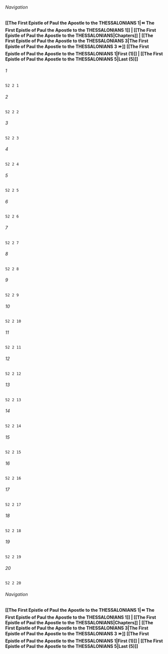 
###### Navigation
**[[The First Epistle of Paul the Apostle to the THESSALONIANS 1|⏪ The First Epistle of Paul the Apostle to the THESSALONIANS 1]] | [[The First Epistle of Paul the Apostle to the THESSALONIANS|Chapters]] | [[The First Epistle of Paul the Apostle to the THESSALONIANS 3|The First Epistle of Paul the Apostle to the THESSALONIANS 3 ⏩]]**
**[[The First Epistle of Paul the Apostle to the THESSALONIANS 1|First (1)]] | [[The First Epistle of Paul the Apostle to the THESSALONIANS 5|Last (5)]]**

###### 1
``` verse
52 2 1 
```
###### 2
``` verse
52 2 2 
```
###### 3
``` verse
52 2 3 
```
###### 4
``` verse
52 2 4 
```
###### 5
``` verse
52 2 5 
```
###### 6
``` verse
52 2 6 
```
###### 7
``` verse
52 2 7 
```
###### 8
``` verse
52 2 8 
```
###### 9
``` verse
52 2 9 
```
###### 10
``` verse
52 2 10 
```
###### 11
``` verse
52 2 11 
```
###### 12
``` verse
52 2 12 
```
###### 13
``` verse
52 2 13 
```
###### 14
``` verse
52 2 14 
```
###### 15
``` verse
52 2 15 
```
###### 16
``` verse
52 2 16 
```
###### 17
``` verse
52 2 17 
```
###### 18
``` verse
52 2 18 
```
###### 19
``` verse
52 2 19 
```
###### 20
``` verse
52 2 20 
```

###### Navigation
**[[The First Epistle of Paul the Apostle to the THESSALONIANS 1|⏪ The First Epistle of Paul the Apostle to the THESSALONIANS 1]] | [[The First Epistle of Paul the Apostle to the THESSALONIANS|Chapters]] | [[The First Epistle of Paul the Apostle to the THESSALONIANS 3|The First Epistle of Paul the Apostle to the THESSALONIANS 3 ⏩]]**
**[[The First Epistle of Paul the Apostle to the THESSALONIANS 1|First (1)]] | [[The First Epistle of Paul the Apostle to the THESSALONIANS 5|Last (5)]]**

